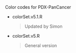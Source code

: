 
Color codes for PDX-PanCancer

* colorSet.v5.1.R
  > Updated by Simon

* colorSet.v5.R
  > General version
  
